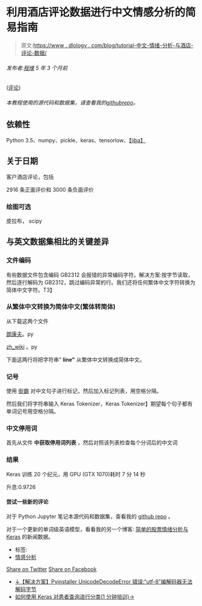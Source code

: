 # 利用酒店评论数据进行中文情感分析的简易指南

> 原文:[https://www . dlology . com/blog/tutorial-中文-情绪-分析-与酒店-评论-数据/](https://www.dlology.com/blog/tutorial-chinese-sentiment-analysis-with-hotel-review-data/)

###### 发布者:[程维](/blog/author/Chengwei/) 5 年 3 个月前

([评论](/blog/tutorial-chinese-sentiment-analysis-with-hotel-review-data/#disqus_thread))

###### 本教程使用的源代码和数据集，请查看我的[<g class="gr_ gr_39 gr-alert gr_spell gr_inline_cards gr_run_anim ContextualSpelling ins-del multiReplace" data-gr-id="39" id="39">github</g>repo](https://github.com/Tony607/Chinese_sentiment_analysis)。

## 依赖性

Python 3.5、numpy、pickle、keras、<g class="gr_ gr_42 gr-alert gr_spell gr_inline_cards gr_run_anim ContextualSpelling ins-del multiReplace" data-gr-id="42" id="42">tensorlow</g>、[【jiba】](https://github.com/fxsjy/jieba)

## 关于日期

客户酒店评论，包括

2916 条正面评价和 3000 条负面评价

### 绘图可选

<g class="gr_ gr_49 gr-alert gr_spell gr_inline_cards gr_run_anim ContextualSpelling" data-gr-id="49" id="49">皮拉布</g>， <g class="gr_ gr_50 gr-alert gr_spell gr_inline_cards gr_run_anim ContextualSpelling" data-gr-id="50" id="50">scipy</g>

## 与英文数据集相比的关键差异

### 文件编码

有些数据文件包含编码 GB2312 会报错的异常编码字符。解决方案:按字节读取，然后逐行解码为 GB2312，跳过编码异常的行。我们还将任何繁体中文字符转换为简体中文字符。T3】

### 从繁体中文转换为简体中文(繁体转简体)

从下载这两个文件

[朗康夫](https://github.com/skydark/nstools/blob/master/zhtools/langconv.py)。py

[zh_wiki](https://github.com/skydark/nstools/blob/master/zhtools/zh_wiki.py) 。py

下面这两行将把字符串" **line"** 从繁体中文转换成简体中文。

### 记号

使用 [<g class="gr_ gr_47 gr-alert gr_spell gr_inline_cards gr_run_anim ContextualSpelling ins-del multiReplace" data-gr-id="47" id="47">街霸</g>](https://github.com/fxsjy/jieba) 对<g class="gr_ gr_46 gr-alert gr_spell gr_inline_cards gr_run_anim ContextualSpelling ins-del multiReplace" data-gr-id="46" id="46">中文</g>句子进行标记，然后加入标记列表<g class="gr_ gr_48 gr-alert gr_spell gr_inline_cards gr_run_anim ContextualSpelling ins-del multiReplace" data-gr-id="48" id="48">，用空格分隔</g>。

然后我们将字符串输入 Keras Tokenizer，Keras Tokenizer】期望每个句子都有单词记号<g class="gr_ gr_41 gr-alert gr_spell gr_inline_cards gr_run_anim ContextualSpelling ins-del multiReplace" data-gr-id="41" id="41">用空格分隔</g>。

### 中文停用词

首先从文件 **<g class="gr_ gr_56 gr-alert gr_gramm gr_hide gr_inline_cards gr_run_anim Style multiReplace replaceWithoutSep replaceWithoutSep" data-gr-id="56" id="56">中获取停用词列表</g>** <g class="gr_ gr_56 gr-alert gr_gramm gr_hide gr_inline_cards gr_disable_anim_appear Style multiReplace replaceWithoutSep replaceWithoutSep" data-gr-id="56" id="56">，</g>然后对照该列表检查每个分词后的中文词

### 结果

Keras 训练 20 个纪元，用 GPU (GTX 1070)耗时 7 分 14 秒

升息:0.9726

#### 尝试一些新的评论

对于 Python Jupyter 笔记本源代码和数据集，查看我的 [<g class="gr_ gr_40 gr-alert gr_spell gr_inline_cards gr_run_anim ContextualSpelling ins-del multiReplace" data-gr-id="40" id="40">github</g> repo](https://github.com/Tony607/Chinese_sentiment_analysis) 。

对于一个更新的单词级英语模型，看看我的另一个博客: [简单的股票情绪分析与 Keras](https://www.dlology.com/blog/simple-stock-sentiment-analysis-with-news-data-in-keras/) 的新闻数据。

*   标签:
*   [情感分析](/blog/tag/sentiment-analysis/)

[Share on Twitter](https://twitter.com/intent/tweet?url=https%3A//www.dlology.com/blog/tutorial-chinese-sentiment-analysis-with-hotel-review-data/&text=An%20easy%20guide%20to%20Chinese%20Sentiment%20analysis%20with%20hotel%20review%20data) [Share on Facebook](https://www.facebook.com/sharer/sharer.php?u=https://www.dlology.com/blog/tutorial-chinese-sentiment-analysis-with-hotel-review-data/)

*   [↓【解决方案】Pyinstaller UnicodeDecodeError 错误:“utf-8”编解码器无法解码字节](/blog/solution-pyinstaller-unicodedecodeerror-utf-8-codec-cant-decode-byte/)
*   [如何使用 Keras 对患者查询进行分类(1 分钟培训)→](/blog/tutorial-medical-triage-with-patient-query/)